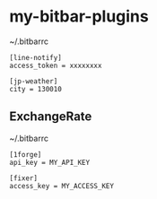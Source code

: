 # my-bitbar-plugins


~/.bitbarrc
```
[line-notify]
access_token = xxxxxxxx

[jp-weather]
city = 130010
```

## ExchangeRate

~/.bitbarrc
```
[1forge]
api_key = MY_API_KEY 

[fixer]
access_key = MY_ACCESS_KEY 
```
